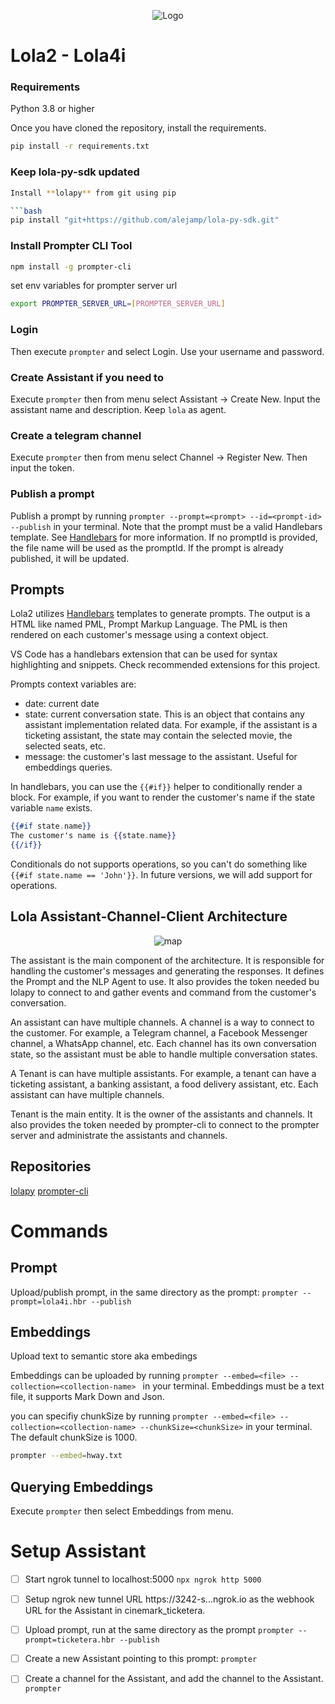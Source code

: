 

<p align="center">
  <img src="https://firebasestorage.googleapis.com/v0/b/numichat.appspot.com/o/Perf_Lola%2BH.way%20banner.png?alt=media&token=8a0dac42-1f76-4754-ac9c-40a93ba02125" alt="Logo">
</p>

# Lola2 - Lola4i

### Requirements

Python 3.8 or higher

Once you have cloned the repository, install the requirements.

```bash
pip install -r requirements.txt
```

### Keep lola-py-sdk updated

```bash
Install **lolapy** from git using pip

```bash
pip install "git+https://github.com/alejamp/lola-py-sdk.git"
```


### Install Prompter CLI Tool

```bash
npm install -g prompter-cli
```

set env variables for prompter server url

```bash
export PROMPTER_SERVER_URL=[PROMPTER_SERVER_URL]
```


### Login
Then execute ```prompter``` and select Login. Use your username and password.

### Create Assistant if you need to

Execute ```prompter``` then from menu select Assistant -> Create New. Input the assistant name and description. Keep `lola` as agent.

### Create a telegram channel

Execute ```prompter``` then from menu select Channel -> Register New. Then input the token.

### Publish a prompt

Publish a prompt by running `prompter --prompt=<prompt> --id=<prompt-id> --publish` in your terminal. Note that the prompt must be a valid Handlebars template. See [Handlebars](https://handlebarsjs.com/) for more information.
If no promptId is provided, the file name will be used as the promptId. If the prompt is already published, it will be updated.


## Prompts

Lola2 utilizes [Handlebars](https://handlebarsjs.com/) templates to generate prompts. The output is a HTML like named PML, Prompt Markup Language. The PML is then rendered on each customer's message using a context object.

VS Code has a handlebars extension that can be used for syntax highlighting and snippets. Check recommended extensions for this project.

Prompts context variables are:
- date: current date
- state: current conversation state. This is an object that contains any assistant implementation related data. For example, if the assistant is a ticketing assistant, the state may contain the selected movie, the selected seats, etc.
- message: the customer's last message to the assistant. Useful for embeddings queries.

In handlebars, you can use the `{{#if}}` helper to conditionally render a block. For example, if you want to render the customer's name if the state variable `name` exists.

```handlebars
{{#if state.name}}
The customer's name is {{state.name}}
{{/if}}
```

Conditionals do not supports operations, so you can't do something like `{{#if state.name == 'John'}}`. 
In future versions, we will add support for operations.



## Lola Assistant-Channel-Client Architecture

<p align="center">
  <img src="https://firebasestorage.googleapis.com/v0/b/numichat.appspot.com/o/Screen%20Shot%202023-07-20%20at%2012.05.40.png?alt=media&token=4c21fe56-02b1-4b03-9dca-40f10fb61601" alt="map">
</p>

The assistant is the main component of the architecture. It is responsible for handling the customer's messages and generating the responses. It defines the Prompt and the NLP Agent to use. It also provides the token needed bu lolapy to connect to and gather events and command from the customer's conversation.

An assistant can have multiple channels. A channel is a way to connect to the customer. For example, a Telegram channel, a Facebook Messenger channel, a WhatsApp channel, etc. Each channel has its own conversation state, so the assistant must be able to handle multiple conversation states.

A Tenant is can have multiple assistants. For example, a tenant can have a ticketing assistant, a banking assistant, a food delivery assistant, etc. Each assistant can have multiple channels.

Tenant is the main entity. It is the owner of the assistants and channels. It also provides the token needed by prompter-cli to connect to the prompter server and administrate the assistants and channels.


## Repositories

[lolapy](https://github.com/alejamp/lola-py-sdk)
[prompter-cli](https://github.com/alejamp/prompter-cli)



# Commands

## Prompt

Upload/publish prompt, in the same directory as the prompt:
``` prompter --prompt=lola4i.hbr --publish ```

## Embeddings
Upload text to semantic store aka embedings

Embeddings can be uploaded by running ```prompter --embed=<file> --collection=<collection-name> ``` in your terminal. Embeddings must be a text file, it supports Mark Down and Json.

you can specifiy chunkSize by running ```prompter --embed=<file> --collection=<collection-name> --chunkSize=<chunkSize>``` in your terminal. The default chunkSize is 1000.

```bash
prompter --embed=hway.txt
```

## Querying Embeddings

Execute ```prompter``` then select Embeddings from menu.


# Setup Assistant

- [ ] Start ngrok tunnel to localhost:5000  ``` npx ngrok http 5000 ```
- [ ] Setup ngrok new tunnel URL https://3242-s...ngrok.io as the webhook URL for the Assistant in cinemark_ticketera.
- [ ] Upload prompt, run at the same directory as the prompt ``` prompter --prompt=ticketera.hbr --publish ```
- [ ] Create a new Assistant pointing to this prompt: ``` prompter ``` 
- [ ] Create a channel for the Assistant, and add the channel to the Assistant. ```prompter```


